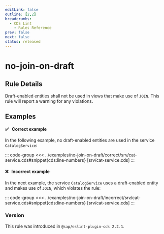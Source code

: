 ```yaml
---
editLink: false
outline: [2,2]
breadcrumbs:
  - CDS Lint
    - Rules Reference
prev: false
next: false
status: released
---
```


<script setup>
  import PlaygroundBadge from '../components/PlaygroundBadge.vue'
</script>

# no-join-on-draft

## Rule Details

Draft-enabled entities shall not be used in views that make use of `JOIN`. This rule will report a warning for any violations.

## Examples

#### ✅ &nbsp; Correct example

In the following example, no draft-enabled entities are used in the service `CatalogService`:

::: code-group
<<< ../examples/no-join-on-draft/correct/srv/cat-service.cds#snippet{cds:line-numbers} [srv/cat-service.cds]
:::
<PlaygroundBadge
  name="no-join-on-draft"
  kind="correct"
  :rules="{'@sap/cds/no-join-on-draft': ['warn', 'show']}"
  :files="['db/schema.cds', 'srv/cat-service.cds']"
/>

#### ❌ &nbsp; Incorrect example

In the next example, the service `CatalogService` uses a draft-enabled entity and makes use of `JOIN`, which violates the rule:

::: code-group
<<< ../examples/no-join-on-draft/incorrect/srv/cat-service.cds#snippet{cds:line-numbers} [srv/cat-service.cds]
:::
<PlaygroundBadge
  name="no-join-on-draft"
  kind="incorrect"
  :rules="{'@sap/cds/no-join-on-draft': ['warn', 'show']}"
  :files="['db/schema.cds', 'srv/cat-service.cds']"
/>

### Version
This rule was introduced in `@sap/eslint-plugin-cds 2.2.1`.